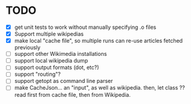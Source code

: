 # TODO

 - [x] get unit tests to work without manually specifying .o files
 - [x] Support multiple wikipedias
 - [x] make local "cache file", so multiple runs can re-use articles fetched
       previously
 - [ ] support other Wikimedia installations
 - [ ] support local wikipedia dump
 - [ ] support output formats (dot, etc?)
 - [ ] support "routing"?
 - [ ] support getopt as command line parser
 - [ ] make CacheJson... an "input", as well as wikipedia. then, let class ??
       read first from cache file, then from Wikipedia.
